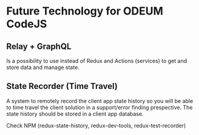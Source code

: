 # Future Technology for ODEUM CodeJS

## Relay + GraphQL
Is a possibility to use instead of Redux and Actions (services) to get and store data and manage state. 

## State Recorder (Time Travel)
A system to remotely record the client app state history so you will be able to time travel the client solution in a support/error finding prespective. The state history should be stored in a client app database. 

Check NPM (redux-state-history, redux-dev-tools, redux-test-recorder)
